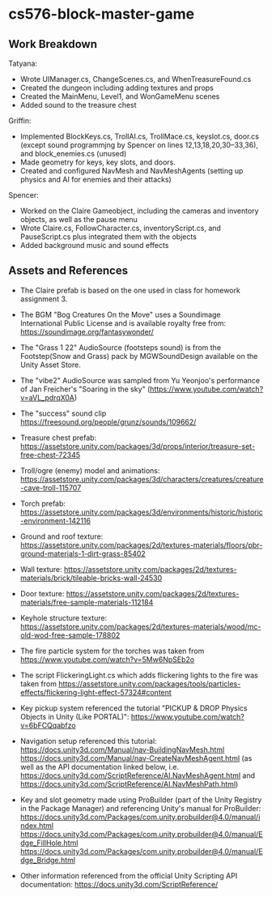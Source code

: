 # cs576-block-master-game

## Work Breakdown
Tatyana:
* Wrote UIManager.cs, ChangeScenes.cs, and WhenTreasureFound.cs
* Created the dungeon including adding textures and props
* Created the MainMenu, Level1, and WonGameMenu scenes
* Added sound to the treasure chest

Griffin:
* Implemented BlockKeys.cs, TrollAI.cs, TrollMace.cs, keyslot.cs, door.cs (except sound programmjng by Spencer on lines 12,13,18,20,30–33,36), and block_enemies.cs (unused)
* Made geometry for keys, key slots, and doors.  
* Created and configured NavMesh and NavMeshAgents (setting up physics and AI for enemies and their attacks)

Spencer:
* Worked on the Claire Gameobject, including the cameras and inventory objects, as well as the pause menu
* Wrote Claire.cs, FollowCharacter.cs, inventoryScript.cs, and PauseScript.cs plus integrated them with the objects 
* Added background music and sound effects



## Assets and References
* The Claire prefab is based on the one used in class for homework assignment 3.

* The BGM "Bog Creatures On the Move" uses a Soundimage International Public License and is available royalty free from: https://soundimage.org/fantasywonder/
* The "Grass 1 22" AudioSource (footsteps sound) is from the Footstep(Snow and Grass) pack by MGWSoundDesign available on the Unity Asset Store.
* The "vibe2" AudioSource was sampled from Yu Yeonjoo's performance of Jan Freicher's "Soaring in the sky" (https://www.youtube.com/watch?v=aVL_pdrqX0A)
* The "success" sound clip https://freesound.org/people/grunz/sounds/109662/

* Treasure chest prefab: https://assetstore.unity.com/packages/3d/props/interior/treasure-set-free-chest-72345
* Troll/ogre (enemy) model and animations: https://assetstore.unity.com/packages/3d/characters/creatures/creature-cave-troll-115707
* Torch prefab: https://assetstore.unity.com/packages/3d/environments/historic/historic-environment-142116
* Ground and roof texture: https://assetstore.unity.com/packages/2d/textures-materials/floors/pbr-ground-materials-1-dirt-grass-85402
* Wall texture: https://assetstore.unity.com/packages/2d/textures-materials/brick/tileable-bricks-wall-24530
* Door texture: https://assetstore.unity.com/packages/2d/textures-materials/free-sample-materials-112184
* Keyhole structure texture: https://assetstore.unity.com/packages/2d/textures-materials/wood/mc-old-wod-free-sample-178802

* The fire particle system for the torches was taken from https://www.youtube.com/watch?v=5Mw6NpSEb2o
* The script FlickeringLight.cs which adds flickering lights to the fire was taken from https://assetstore.unity.com/packages/tools/particles-effects/flickering-light-effect-57324#content


* Key pickup system referenced the tutorial "PICKUP & DROP Physics Objects in Unity (Like PORTAL)": https://www.youtube.com/watch?v=6bFCQqabfzo

 * Navigation setup referenced this tutorial: https://docs.unity3d.com/Manual/nav-BuildingNavMesh.html https://docs.unity3d.com/Manual/nav-CreateNavMeshAgent.html (as well as the API documentation linked below, i.e. https://docs.unity3d.com/ScriptReference/AI.NavMeshAgent.html and https://docs.unity3d.com/ScriptReference/AI.NavMeshPath.html)
* Key and slot geometry made using ProBuilder (part of the Unity Registry in the Package Manager) and referencing Unity's manual for ProBuilder: https://docs.unity3d.com/Packages/com.unity.probuilder@4.0/manual/index.html https://docs.unity3d.com/Packages/com.unity.probuilder@4.0/manual/Edge_FillHole.html https://docs.unity3d.com/Packages/com.unity.probuilder@4.0/manual/Edge_Bridge.html
* Other information referenced from the official Unity Scripting API documentation: https://docs.unity3d.com/ScriptReference/
